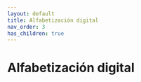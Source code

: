 ```yaml
---
layout: default
title: Alfabetización digital
nav_order: 3
has_children: true
---
```


# Alfabetización digital